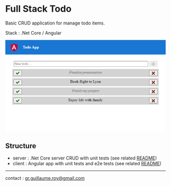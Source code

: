# Full Stack Todo

Basic CRUD application for manage todo items.

Stack : .Net Core / Angular

![Todo App](cover.png)

## Structure

* server : .Net Core server CRUD with unit tests (see related [README](packages/server/README.md))
* client : Angular app with unit tests and e2e tests (see related [README](packages/client/README.md))

---

contact : gr.guillaume.roy@gmail.com